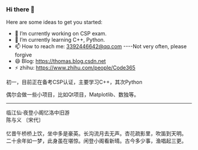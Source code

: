 ### Hi there 👋

Here are some ideas to get you started:

- 🔭 I’m currently working on CSP exam.
- 🌱 I’m currently learning C++, Python.
- 📫 How to reach me: 3392446642@qq.com ----Not very often, please forgive
- 😄 Blog: <https://thomas.blog.csdn.net>
- ⚡ zhihu: <https://www.zhihu.com/people/Code365>

初一，目前正在备考CSP认证，主要学习C++，其次Python

偶尔会做一些小项目，比如Qt项目，Matplotlib、数独等。

---

<font family=".\STXINGKA.TTF">临江仙·夜登小阁忆洛中旧游<br>
陈与义 〔宋代〕<br>
<br>
忆昔午桥桥上饮，坐中多是豪英。长沟流月去无声。杏花疏影里，吹笛到天明。<br>
二十余年如一梦，此身虽在堪惊。闲登小阁看新晴。古今多少事，渔唱起三更。</font>
